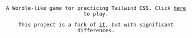 <p align="center"><samp>A Wordle-like game for practicing Tailwind CSS. Click <a href="https://jynxio.github.io/wordle">here</a> to play.</samp></p>
<p align="center"><samp>This project is a fork of <a href="https://github.com/joy-of-react/project-wordle">it</a>, but with significant differences.</samp></p>
